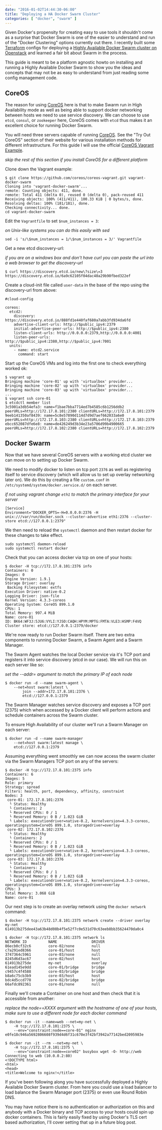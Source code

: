 ```yaml
---
date: "2016-01-02T14:44:30-06:00"
title: "Deploying a HA Docker Swarm Cluster"
categories: [ "docker", "swarm" ]
---
```


Given Docker's propensity for creating easy to use tools it shouldn't come as a surprise that Docker Swarm is one of the easier to understand and run of the "Docker Clustering" options currently out there. I recently built some [Terraform](http://terraform.io) configs for deploying a [Highly Available Docker Swarm cluster on Openstack](https://github.com/openstack/osops-tools-contrib/tree/master/terraform/dockerswarm-coreos) and learned a fair bit about Swarm in the process.

This guide is meant to be a platform agnostic howto on installing and running a Highly Available Docker Swarm to show you the ideas and concepts that may not be as easy to understand from just reading some config management code.

## CoreOS

The reason for using [CoreOS](http://coreos.com) here is that to make Swarm run in High Availability mode as well as being able to support docker networking between hosts we need to use service discovery.  We can choose to use `etcd`, `consul`, or `zookeeper` here, CoreOS comes with `etcd` thus makes it an excellent choice for running Docker Swarm.

You will need three servers capable of running [CoreOS](http://coreos.com).  See the "Try Out CoreOS" section of their website for various installation methods for different infrastructure. For this guide I will use the official [CoreOS Vagrant Example](https://github.com/coreos/coreos-vagrant).

_skip the rest of this section if you install CoreOS for a different platform_

Clone down the Vagrant example:

```
$ git clone https://github.com/coreos/coreos-vagrant.git vagrant-docker-swarm 
Cloning into 'vagrant-docker-swarm'...
remote: Counting objects: 411, done.
remote: Total 411 (delta 0), reused 0 (delta 0), pack-reused 411
Receiving objects: 100% (411/411), 100.33 KiB | 0 bytes/s, done.
Resolving deltas: 100% (181/181), done.
Checking connectivity... done.
cd vagrant-docker-swarm
```

Edit the `Vagrantfile` to set `$num_instances = 3`:

_on Unix-like systems you can do this easily with sed_

```
sed -i 's/\$num_instances = 1/\$num_instances = 3/' Vagrantfile
```

Get a new etcd discovery-url:

_if you are on a windows box and don't have curl you can paste the url into a web browser to get the discovery-url_

```
$ curl https://discovery.etcd.io/new\?size\=3
https://discovery.etcd.io/6a9c62105f04dac40a29b90fbed322ef
```

Create a cloud-init file called `user-data` in the base of the repo using the discovery-url from above:

```
#cloud-config

coreos:
  etcd2:
    discovery: https://discovery.etcd.io/888fd1e440faf680a7abb3fd934da6fd
    advertise-client-urls: http://$public_ipv4:2379
    initial-advertise-peer-urls: http://$public_ipv4:2380
    listen-client-urls: http://0.0.0.0:2379,http://0.0.0.0:4001
    listen-peer-urls: http://$public_ipv4:2380,http://$public_ipv4:7001
  units:
    - name: etcd2.service
      command: start

```

Start up the CoreOS VMs and log into the first one to check everything worked ok:

```
$ vagrant up
Bringing machine 'core-01' up with 'virtualbox' provider...
Bringing machine 'core-02' up with 'virtualbox' provider...
Bringing machine 'core-03' up with 'virtualbox' provider...
...
$ vagrant ssh core-01
$ etcdctl member list
3c5901a3db54efa3: name=f1bae7bba7714ed7b4585c6b1256ddb2 peerURLs=http://172.17.8.101:2380 clientURLs=http://172.17.8.101:2379
9eeb141350af8439: name=5c8e57890d114d7d9d7aef662033a6e0 peerURLs=http://172.17.8.103:2380 clientURLs=http://172.17.8.103:2379
ebcc652087dfe6e8: name=de426249d3b34e23a5706d99b4900665 peerURLs=http://172.17.8.102:2380 clientURLs=http://172.17.8.102:2379
```

## Docker Swarm

Now that we have several CoreOS servers with a working etcd cluster we can move on to setting up Docker Swarm.

We need to modify docker to listen on tcp port `2376` as well as registering itself to service discovery (which will allow us to set up overlay networking later on).  We do this by creating a file `custom.conf` in `/etc/systemd/system/docker.service.d/` on each server.

_if not using vagrant change `eth1` to match the primary interface for your server_

```
[Service]
Environment="DOCKER_OPTS=-H=0.0.0.0:2376 -H unix:///var/run/docker.sock --cluster-advertise eth1:2376 --cluster-store etcd://127.0.0.1:2379"
```

We then need to reload the `systemctl` daemon and then restart docker for these changes to take effect.

```
sudo systemctl daemon-reload
sudo systemctl restart docker
```

Check that you can access docker via tcp on one of your hosts:

```
$ docker -H tcp://172.17.8.101:2376 info
Containers: 0
Images: 0
Engine Version: 1.9.1
Storage Driver: overlay
 Backing Filesystem: extfs
Execution Driver: native-0.2
Logging Driver: json-file
Kernel Version: 4.3.3-coreos
Operating System: CoreOS 899.1.0
CPUs: 1
Total Memory: 997.4 MiB
Name: core-01
ID: BK64:WF3J:5JU6:VYLI:YJSO:CAQH:HPYM:MPTG:FMTA:VLE3:HSMP:F4VQ
Cluster store: etcd://127.0.0.1:2379/docker

```

We're now ready to run Docker Swarm itself. There are two extra components to running Docker Swarm, a Swarm Agent and a Swarm Manager.

The Swarm Agent watches the local Docker service via it's TCP port and registers it into service discovery (etcd in our case).  We will run this on each server like so:

_set the --addr= argument to match the primary IP of each node_

```
$ docker run -d --name swarm-agent \
    --net=host swarm:latest \
        join --addr=172.17.8.101:2376 \
        etcd://127.0.0.1:2379
```

The Swarm Manager watches service discovery and exposes a TCP port (2375) which when accessed by a Docker client will perform actions and schedule containers across the Swarm cluster.

To ensure High Availability of our cluster we'll run a Swarm Manager on each server:

```
$ docker run -d --name swarm-manager 
    --net=host swarm:latest manage \
    etcd://127.0.0.1:2379
```

Assuming everything went smoothly we can now access the swarm cluster via the Swarm Managers TCP port on any of the servers:

```
$ docker -H tcp://172.17.8.101:2375 info
Containers: 6
Images: 5
Role: primary
Strategy: spread
Filters: health, port, dependency, affinity, constraint
Nodes: 3
 core-01: 172.17.8.101:2376
  └ Status: Healthy
  └ Containers: 2
  └ Reserved CPUs: 0 / 1
  └ Reserved Memory: 0 B / 1.023 GiB
  └ Labels: executiondriver=native-0.2, kernelversion=4.3.3-coreos, operatingsystem=CoreOS 899.1.0, storagedriver=overlay
 core-02: 172.17.8.102:2376
  └ Status: Healthy
  └ Containers: 2
  └ Reserved CPUs: 0 / 1
  └ Reserved Memory: 0 B / 1.023 GiB
  └ Labels: executiondriver=native-0.2, kernelversion=4.3.3-coreos, operatingsystem=CoreOS 899.1.0, storagedriver=overlay
 core-03: 172.17.8.103:2376
  └ Status: Healthy
  └ Containers: 2
  └ Reserved CPUs: 0 / 1
  └ Reserved Memory: 0 B / 1.023 GiB
  └ Labels: executiondriver=native-0.2, kernelversion=4.3.3-coreos, operatingsystem=CoreOS 899.1.0, storagedriver=overlay
CPUs: 3
Total Memory: 3.068 GiB
Name: core-01
```

Our next step is to create an overlay network using the `docker network` command:

```
$ docker -H tcp://172.17.8.101:2375 network create --driver overlay my-net
614913b275dee43a63b48d08b4f5e52f7c0e531d70c63eeb8bb35624470da0c4

$ docker -H tcp://172.17.8.101:2375 network ls                            
NETWORK ID          NAME                DRIVER
86ecb0cf32c6        core-02/none        null                
c7a291ed8366        core-01/host        host                
3747364c5961        core-03/none        null                
8245d6d3ac67        core-02/host        host                
614913b275de        my-net              overlay             
61ead145e9dd        core-01/bridge      bridge              
c9457c4f4588        core-03/bridge      bridge              
b8a6c75cb3b9        core-03/host        host                
bdc4d5ccd778        core-02/bridge      bridge              
66afdc892361        core-01/none        null
```

Finally we'll create a Container on one host and then check that it is accessible from another:

_replace the node==XXXX argument with the hostname of one of your hosts, make sure to use a different node for each docker command_

```
$ docker run -it --name=web --net=my-net \
    -H tcp://172.17.8.101:2375 \
    --env="constraint:node==core-01" nginx
e0fe18c946a5692806608f939d4d6f31c670e3f42bf3942a77142bed2095983e

$ docker run -it --rm --net=my-net \
    -H tcp://172.17.8.101:2375 \
    --env="constraint:node==core02" busybox wget -O- http://web
Connecting to web (10.0.0.2:80)
<!DOCTYPE html>
<html>
<head>
<title>Welcome to nginx!</title>
```

If you've been following along you have successfully deployed a Highly Available Docker Swarm cluster.  From here you could use a load balancer to load balance the Swarm Manager port (2375) or even use Round Robin DNS.

You may have notice there is no authentication or authorization on this and anybody with a Docker binary and TCP access to your hosts could spin up docker containers. This is fairly easily fixed by using Docker's TLS cert based authorization, I'll cover setting that up in a future blog post.
